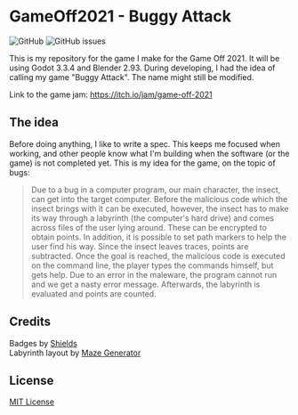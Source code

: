 # GameOff2021 - Buggy Attack

![GitHub](https://img.shields.io/github/license/guemax/GameOff2021)
![GitHub issues](https://img.shields.io/github/issues/guemax/GameOff2021)

<!--- ![GitHub top language](https://img.shields.io/github/languages/top/guemax/GameOff2021)
--->

This is my repository for the game I make for the Game Off 2021. It will be using Godot 3.3.4 and Blender 2.93. During developing, I had the idea of calling my game "Buggy Attack". The name might still be modified.

Link to the game jam: https://itch.io/jam/game-off-2021

## The idea

Before doing anything, I like to write a spec. This keeps me focused when working,
and other people know what I'm building when the software (or the game) is not completed yet.
This is my idea for the game, on the topic of bugs:

> Due to a bug in a computer program, our main character, the insect, can get into the target computer. Before the malicious code which the insect brings with it can be executed, however, the insect has to make its way through a labyrinth (the computer's hard drive) and comes across files of the user lying around. These can be encrypted to obtain points. In addition, it is possible to set path markers to help the user find his way. Since the insect leaves traces, points are subtracted.
> Once the goal is reached, the malicious code is executed on the command line, the player types the commands himself, but gets help. Due to an error in the maleware, the program cannot run and we get a nasty error message. Afterwards, the labyrinth is evaluated and points are counted.

## Credits

Badges by [Shields](https://shields.io)  
Labyrinth layout by [Maze Generator](https://www.mazegenerator.net/)

## License

[MIT License](./LICENSE)
